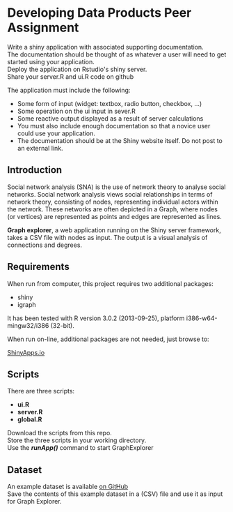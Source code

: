 Developing Data Products Peer Assignment
=========================================
Write a shiny application with associated supporting documentation.<br /> 
The documentation should be thought of as whatever a user will need to get started using your application.<br />
Deploy the application on Rstudio's shiny server.<br />
Share your server.R and ui.R code on github

The application must include the following:

* Some form of input (widget: textbox, radio button, checkbox, ...)
* Some operation on the ui input in sever.R
* Some reactive output displayed as a result of server calculations
* You must also include enough documentation so that a novice user could use your application.
* The documentation should be at the Shiny website itself. Do not post to an external link.

## Introduction
Social network analysis (SNA) is the use of network theory to analyse social networks. Social network analysis views social relationships in terms of network theory, consisting of nodes, representing individual actors within the network. These networks are often depicted in a Graph, where nodes (or vertices) are represented as points and edges are represented as lines.

__Graph explorer__, a web application running on the Shiny server framework, takes a CSV file with nodes as input. The output is a visual analysis of connections and degrees.

## Requirements
When run from computer, this project requires two additional packages:

* shiny
* igraph

It has been tested with R version 3.0.2 (2013-09-25), platform i386-w64-mingw32/i386 (32-bit).

When run on-line, additional packages are not needed, just browse to:

[ShinyApps.io](http://digistam.shinyapps.io/GraphExplorer)

## Scripts
There are three scripts: 

* __ui.R__
* __server.R__
* __global.R__

Download the scripts from this repo.<br /> 
Store the three scripts in your working directory.<br />
Use the ___runApp()___ command to start GraphExplorer

## Dataset
An example dataset is available [on GitHub](https://raw.githubusercontent.com/digistam/ShinyProject/master/GraphExplorer/testgraph.csv)<br />
Save the contents of this example dataset in a (CSV) file and use it as input for Graph Explorer.

